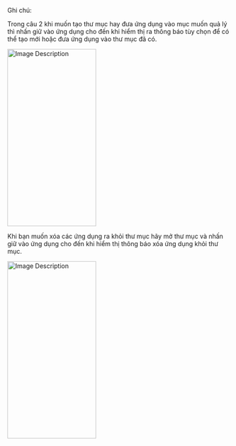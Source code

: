 Ghi chú:

Trong câu 2 khi muốn tạo thư mục hay đưa ứng dụng vào mục muốn quả lý thì nhấn giữ vào ứng dụng cho đến khi hiểm thị ra thông báo tùy chọn để có thể tạo mới hoặc đưa ứng dụng vào thư mục đã có.

<img src="https://github.com/user-attachments/assets/18905a42-8a95-476e-a866-08b5c51f5e8e" alt="Image Description" width="200" height="400"/>

Khi bạn muốn xóa các ứng dụng ra khỏi thư mục hãy mở thư mục và nhấn giữ vào ứng dụng cho đến khi hiểm thị thông báo xóa ứng dụng khỏi thư mục.

<img src="https://github.com/user-attachments/assets/2cc03d96-6241-4ed8-b56b-0d6efad57eda" alt="Image Description" width="200" height="400"/>

